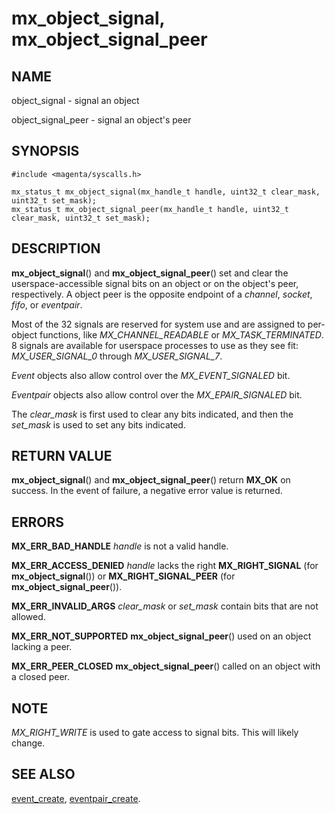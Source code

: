 # mx_object_signal, mx_object_signal_peer

## NAME

object_signal - signal an object

object_signal_peer - signal an object's peer


## SYNOPSIS

```
#include <magenta/syscalls.h>

mx_status_t mx_object_signal(mx_handle_t handle, uint32_t clear_mask, uint32_t set_mask);
mx_status_t mx_object_signal_peer(mx_handle_t handle, uint32_t clear_mask, uint32_t set_mask);

```

## DESCRIPTION

**mx_object_signal**() and **mx_object_signal_peer**() set and clear the userspace-accessible
signal bits on an object or on the object's peer, respectively.  A object peer is the opposite
endpoint of a *channel*, *socket*, *fifo*, or *eventpair*.

Most of the 32 signals are reserved for system use and are assigned to per-object functions, like
*MX_CHANNEL_READABLE* or *MX_TASK_TERMINATED*.  8 signals are available for userspace processes
to use as they see fit: *MX_USER_SIGNAL_0* through *MX_USER_SIGNAL_7*.

*Event* objects also allow control over the *MX_EVENT_SIGNALED* bit.

*Eventpair* objects also allow control over the *MX_EPAIR_SIGNALED* bit.

The *clear_mask* is first used to clear any bits indicated, and then the *set_mask*
is used to set any bits indicated.


## RETURN VALUE

**mx_object_signal**() and **mx_object_signal_peer**() return **MX_OK** on success.
In the event of failure, a negative error value is returned.


## ERRORS

**MX_ERR_BAD_HANDLE**  *handle* is not a valid handle.

**MX_ERR_ACCESS_DENIED**  *handle* lacks the right **MX_RIGHT_SIGNAL** (for **mx_object_signal**()) or
**MX_RIGHT_SIGNAL_PEER** (for **mx_object_signal_peer**()).

**MX_ERR_INVALID_ARGS**  *clear_mask* or *set_mask* contain bits that are not allowed.

**MX_ERR_NOT_SUPPORTED**  **mx_object_signal_peer**() used on an object lacking a peer.

**MX_ERR_PEER_CLOSED**  **mx_object_signal_peer**() called on an object with a closed peer.

## NOTE

*MX_RIGHT_WRITE* is used to gate access to signal bits.  This will likely change.


## SEE ALSO

[event_create](event_create.md),
[eventpair_create](eventpair_create.md).
